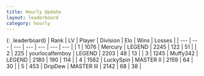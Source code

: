 ```yaml
---
title: Hourly Update
layout: leaderboard
category: hourly
---
```


{: .leaderboard}
| Rank | LV | Player | Division | Elo | Wins | Losses |
| --- | --- | --- | --- | --- | --- | --- |
| <span data-change="0">1</span> | 1076 | <span title="ID: 692745">Mercury</span> | LEGEND | <span data-change="8">2245</span> | <span data-change="1">122</span> | <span data-change="0">51</span> |
| <span data-change="0">2</span> | 225 | <span title="ID: 719486">yourlocalfemboy</span> | LEGEND | <span data-change="0">2203</span> | <span data-change="0">48</span> | <span data-change="0">13</span> |
| <span data-change="0">3</span> | 1245 | <span title="ID: 720567">Muffy342</span> | LEGEND | <span data-change="5">2180</span> | <span data-change="2">190</span> | <span data-change="1">114</span> |
| <span data-change="0">4</span> | 1562 | <span title="ID: 498412">LuckySpin</span> | MASTER II | <span data-change="0">2159</span> | <span data-change="0">64</span> | <span data-change="0">30</span> |
| <span data-change="0">5</span> | 453 | <span title="ID: 649454">DripDew</span> | MASTER III | <span data-change="0">2142</span> | <span data-change="0">68</span> | <span data-change="0">38</span> |